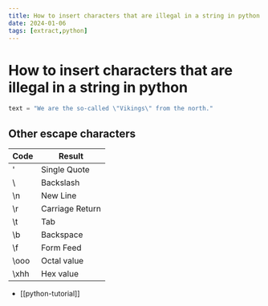 ```yaml
---
title: How to insert characters that are illegal in a string in python
date: 2024-01-06
tags: [extract,python]
---
```


# How to insert characters that are illegal in a string in python

```python
text = "We are the so-called \"Vikings\" from the north."
```
## Other escape characters

| Code | Result          |
|------|-----------------|
| \'   | Single Quote    |
| \\   | Backslash       |
| \n   | New Line        |
| \r   | Carriage Return |
| \t   | Tab             |
| \b   | Backspace       |
| \f   | Form Feed       |
| \ooo | Octal value     |
| \xhh | Hex value       |

- [[python-tutorial]]
